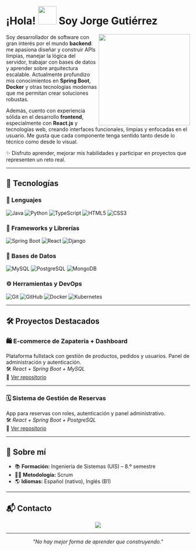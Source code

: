 
# ¡Hola! <picture><img src = "https://github.com/7oSkaaa/7oSkaaa/blob/main/Images/about_me.gif?raw=true" width = 50px></picture> Soy Jorge Gutiérrez

<picture> <img align="right" src="https://github.com/7oSkaaa/7oSkaaa/blob/main/Images/Right_Side.gif?raw=true" width = 250px></picture>

Soy desarrollador de software con gran interés por el mundo **backend**: me apasiona diseñar y construir APIs limpias, manejar la lógica del servidor, trabajar con bases de datos y aprender sobre arquitectura escalable. Actualmente profundizo mis conocimientos en **Spring Boot**, **Docker** y otras tecnologías modernas que me permitan crear soluciones robustas.

Además, cuento con experiencia sólida en el desarrollo **frontend**, especialmente con **React.js** y tecnologías web, creando interfaces funcionales, limpias y enfocadas en el usuario. Me gusta que cada componente tenga sentido tanto desde lo técnico como desde lo visual.

✨ Disfruto aprender, mejorar mis habilidades y participar en proyectos que representen un reto real.  


---

## 🚀 Tecnologías

### 🧠 Lenguajes
![Java](https://img.shields.io/badge/Java-ED8B00?style=for-the-badge&logo=java&logoColor=white)
![Python](https://img.shields.io/badge/Python-3776AB?style=for-the-badge&logo=python&logoColor=white)
![TypeScript](https://img.shields.io/badge/TypeScript-3178C6?style=for-the-badge&logo=typescript&logoColor=white)
![HTML5](https://img.shields.io/badge/HTML5-E34F26?style=for-the-badge&logo=html5&logoColor=white)
![CSS3](https://img.shields.io/badge/CSS3-1572B6?style=for-the-badge&logo=css3&logoColor=white)

### 🧩 Frameworks y Librerías
![Spring Boot](https://img.shields.io/badge/Spring_Boot-6DB33F?style=for-the-badge&logo=spring-boot&logoColor=white)
![React](https://img.shields.io/badge/React.js-61DAFB?style=for-the-badge&logo=react&logoColor=black)
![Django](https://img.shields.io/badge/Django-092E20?style=for-the-badge&logo=django&logoColor=white)

### 💾 Bases de Datos
![MySQL](https://img.shields.io/badge/MySQL-00000F?style=for-the-badge&logo=mysql&logoColor=white)
![PostgreSQL](https://img.shields.io/badge/PostgreSQL-316192?style=for-the-badge&logo=postgresql&logoColor=white)
![MongoDB](https://img.shields.io/badge/MongoDB-4EA94B?style=for-the-badge&logo=mongodb&logoColor=white)

### ⚙️ Herramientas y DevOps
![Git](https://img.shields.io/badge/Git-F05032?style=for-the-badge&logo=git&logoColor=white)
![GitHub](https://img.shields.io/badge/GitHub-181717?style=for-the-badge&logo=github&logoColor=white)
![Docker](https://img.shields.io/badge/Docker-2496ED?style=for-the-badge&logo=docker&logoColor=white)
![Kubernetes](https://img.shields.io/badge/Kubernetes-326CE5?style=for-the-badge&logo=kubernetes&logoColor=white)

---

## 🛠️ Proyectos Destacados

### 🛍️ E-commerce de Zapatería + Dashboard  
Plataforma fullstack con gestión de productos, pedidos y usuarios. Panel de administración y autenticación.  
🛠️ *React + Spring Boot + MySQL*  
🔗 [Ver repositorio](https://github.com/JorgeGutierrez11/Hotel_Reservation.git)  

---

### 🗓️ Sistema de Gestión de Reservas  
App para reservas con roles, autenticación y panel administrativo.  
🛠️ *React + Spring Boot + PostgreSQL*  
🔗 [Ver repositorio](https://github.com/JorgeGutierrez11/Hotel_Reservation.git)  

---

## 🌱 Sobre mí

- 📚 **Formación:** Ingeniería de Sistemas (UIS) – 8.º semestre  
- 👨‍💻 **Metodología:** Scrum  
- 🌎 **Idiomas:** Español (nativo), Inglés (B1)

---

## 📬 Contacto

<p align="center">
  <a href="mailto:jorge1706gutierrez@gmail.com"><img src="https://img.shields.io/badge/-Correo-EA4335?style=for-the-badge&logo=gmail&logoColor=white"></a>
</p>

---

<p align="center"><i>"No hay mejor forma de aprender que construyendo."</i></p>
